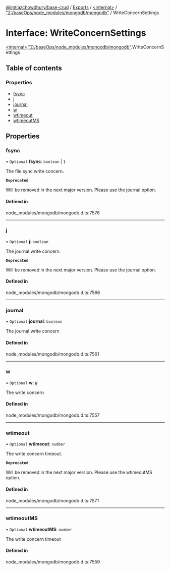 [@imtiazchowdhury/base-crud](../README.md) / [Exports](../modules.md) / [\<internal\>](../modules/internal_.md) / ["Z:/baseOps/node\_modules/mongodb/mongodb"](../modules/internal_._Z__baseOps_node_modules_mongodb_mongodb_.md) / WriteConcernSettings

# Interface: WriteConcernSettings

[\<internal\>](../modules/internal_.md).["Z:/baseOps/node\_modules/mongodb/mongodb"](../modules/internal_._Z__baseOps_node_modules_mongodb_mongodb_.md).WriteConcernSettings

## Table of contents

### Properties

- [fsync](internal_._Z__baseOps_node_modules_mongodb_mongodb_.WriteConcernSettings.md#fsync)
- [j](internal_._Z__baseOps_node_modules_mongodb_mongodb_.WriteConcernSettings.md#j)
- [journal](internal_._Z__baseOps_node_modules_mongodb_mongodb_.WriteConcernSettings.md#journal)
- [w](internal_._Z__baseOps_node_modules_mongodb_mongodb_.WriteConcernSettings.md#w)
- [wtimeout](internal_._Z__baseOps_node_modules_mongodb_mongodb_.WriteConcernSettings.md#wtimeout)
- [wtimeoutMS](internal_._Z__baseOps_node_modules_mongodb_mongodb_.WriteConcernSettings.md#wtimeoutms)

## Properties

### fsync

• `Optional` **fsync**: `boolean` \| ``1``

The file sync write concern.

**`Deprecated`**

Will be removed in the next major version. Please use the journal option.

#### Defined in

node_modules/mongodb/mongodb.d.ts:7576

___

### j

• `Optional` **j**: `boolean`

The journal write concern.

**`Deprecated`**

Will be removed in the next major version. Please use the journal option.

#### Defined in

node_modules/mongodb/mongodb.d.ts:7566

___

### journal

• `Optional` **journal**: `boolean`

The journal write concern

#### Defined in

node_modules/mongodb/mongodb.d.ts:7561

___

### w

• `Optional` **w**: [`W`](../modules/internal_._Z__baseOps_node_modules_mongodb_mongodb_.md#w)

The write concern

#### Defined in

node_modules/mongodb/mongodb.d.ts:7557

___

### wtimeout

• `Optional` **wtimeout**: `number`

The write concern timeout.

**`Deprecated`**

Will be removed in the next major version. Please use the wtimeoutMS option.

#### Defined in

node_modules/mongodb/mongodb.d.ts:7571

___

### wtimeoutMS

• `Optional` **wtimeoutMS**: `number`

The write concern timeout

#### Defined in

node_modules/mongodb/mongodb.d.ts:7559

